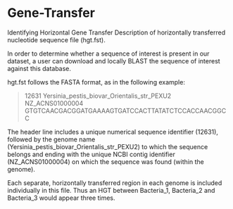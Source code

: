 # Gene-Transfer
Identifying Horizontal Gene Transfer
Description of horizontally transferred nucleotide sequence file (hgt.fst).

In order to determine whether a sequence of interest is present in our dataset,
a user can download and locally BLAST the sequence of interest against this
database.

hgt.fst follows the FASTA format, as in the following example: 
>12631 Yersinia_pestis_biovar_Orientalis_str_PEXU2 NZ_ACNS01000004
GTGTCAACGACGGATGAAAAGTGATCCACTTATATCTCCACCAACGGCC

The header line includes a unique numerical sequence identifier (12631),
followed by the genome name (Yersinia_pestis_biovar_Orientalis_str_PEXU2) to
which the sequence belongs and ending with the unique NCBI contig identifier
(NZ_ACNS01000004) on which the sequence was found (within the genome).

Each separate, horizontally transferred region in each genome is included
individually in this file. Thus an HGT between Bacteria_1, Bacteria_2 and
Bacteria_3 would appear three times. 
